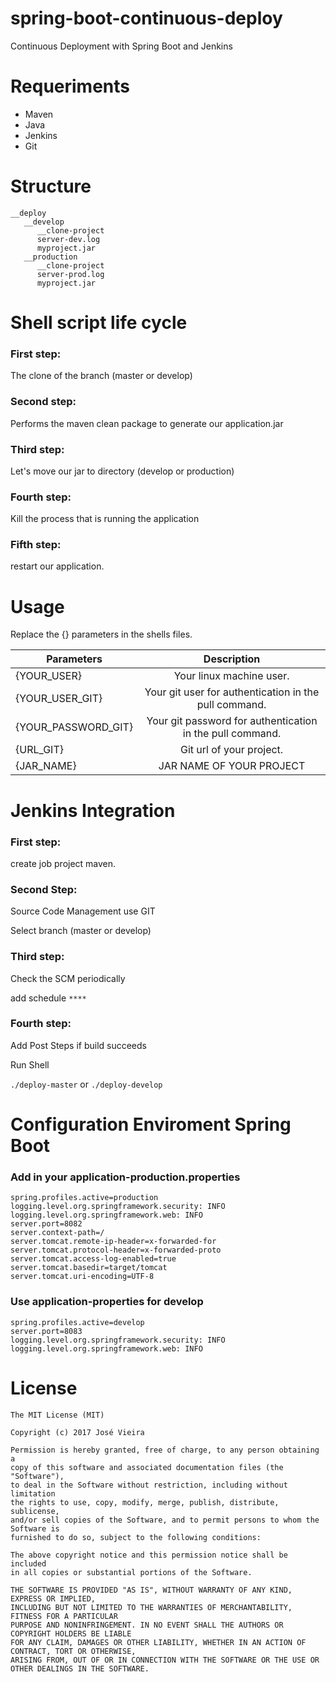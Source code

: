 # spring-boot-continuous-deploy
Continuous Deployment with Spring Boot and Jenkins

# Requeriments

* Maven
* Java 
* Jenkins
* Git

# Structure

    __deploy
       __develop
          __clone-project
          server-dev.log
          myproject.jar
       __production
          __clone-project
          server-prod.log
          myproject.jar

# Shell script life cycle

### First step:
The clone of the branch (master or develop)

### Second step:
Performs the maven clean package to generate our application.jar

### Third step:
Let's move our jar to directory (develop or production)

### Fourth step:
Kill the process that is running the application

### Fifth step:
restart our application.


# Usage
Replace the {} parameters in the shells files.


| Parameters   | Description    |
| ------------- |:-------------:| 
| {YOUR_USER}   | Your linux machine user.|
| {YOUR_USER_GIT} | Your git user for authentication in the pull command. |
| {YOUR_PASSWORD_GIT}  | Your git password for authentication in the pull command. |
| {URL_GIT}    | Git url of your project. | 
| {JAR_NAME}  | JAR NAME OF YOUR PROJECT | 

# Jenkins Integration

### First step:
create job project maven.

### Second Step:
Source Code Management use GIT

Select branch (master or develop)

### Third step:
Check the SCM periodically

add schedule `****`

### Fourth step:
Add Post Steps if build succeeds

Run Shell

`./deploy-master` or `./deploy-develop`


# Configuration Enviroment Spring Boot

### Add in your application-production.properties

    spring.profiles.active=production
    logging.level.org.springframework.security: INFO
    logging.level.org.springframework.web: INFO
    server.port=8082
    server.context-path=/
    server.tomcat.remote-ip-header=x-forwarded-for
    server.tomcat.protocol-header=x-forwarded-proto
    server.tomcat.access-log-enabled=true
    server.tomcat.basedir=target/tomcat
    server.tomcat.uri-encoding=UTF-8
    
### Use application-properties for develop
    
    spring.profiles.active=develop
    server.port=8083
    logging.level.org.springframework.security: INFO
    logging.level.org.springframework.web: INFO
    
# License

    The MIT License (MIT)

    Copyright (c) 2017 José Vieira 

    Permission is hereby granted, free of charge, to any person obtaining a 
    copy of this software and associated documentation files (the "Software"), 
    to deal in the Software without restriction, including without limitation 
    the rights to use, copy, modify, merge, publish, distribute, sublicense, 
    and/or sell copies of the Software, and to permit persons to whom the Software is 
    furnished to do so, subject to the following conditions:

    The above copyright notice and this permission notice shall be included 
    in all copies or substantial portions of the Software.

    THE SOFTWARE IS PROVIDED "AS IS", WITHOUT WARRANTY OF ANY KIND, EXPRESS OR IMPLIED, 
    INCLUDING BUT NOT LIMITED TO THE WARRANTIES OF MERCHANTABILITY, FITNESS FOR A PARTICULAR 
    PURPOSE AND NONINFRINGEMENT. IN NO EVENT SHALL THE AUTHORS OR COPYRIGHT HOLDERS BE LIABLE 
    FOR ANY CLAIM, DAMAGES OR OTHER LIABILITY, WHETHER IN AN ACTION OF CONTRACT, TORT OR OTHERWISE,
    ARISING FROM, OUT OF OR IN CONNECTION WITH THE SOFTWARE OR THE USE OR OTHER DEALINGS IN THE SOFTWARE.


 
